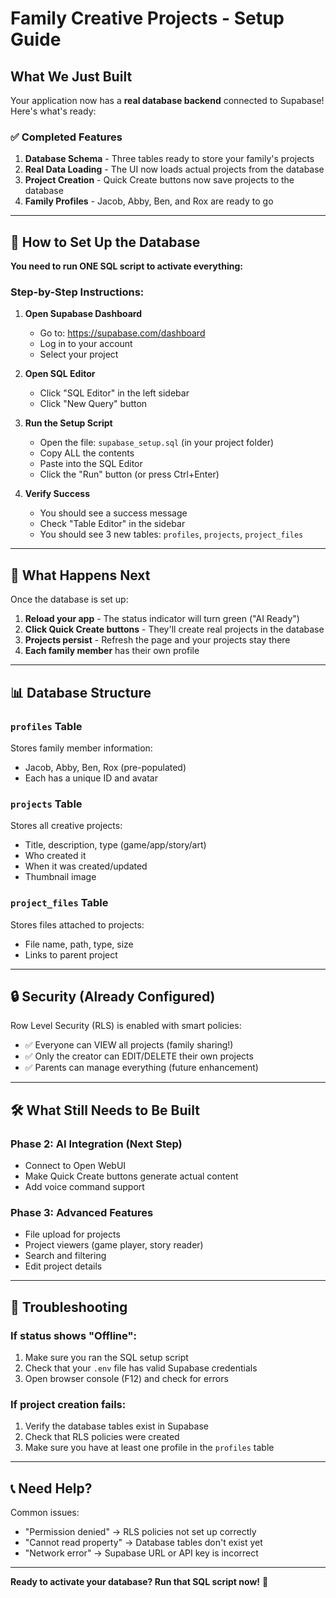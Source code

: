 # Family Creative Projects - Setup Guide

## What We Just Built

Your application now has a **real database backend** connected to Supabase! Here's what's ready:

### ✅ Completed Features
1. **Database Schema** - Three tables ready to store your family's projects
2. **Real Data Loading** - The UI now loads actual projects from the database
3. **Project Creation** - Quick Create buttons now save projects to the database
4. **Family Profiles** - Jacob, Abby, Ben, and Rox are ready to go

---

## 🚀 How to Set Up the Database

**You need to run ONE SQL script to activate everything:**

### Step-by-Step Instructions:

1. **Open Supabase Dashboard**
   - Go to: https://supabase.com/dashboard
   - Log in to your account
   - Select your project

2. **Open SQL Editor**
   - Click "SQL Editor" in the left sidebar
   - Click "New Query" button

3. **Run the Setup Script**
   - Open the file: `supabase_setup.sql` (in your project folder)
   - Copy ALL the contents
   - Paste into the SQL Editor
   - Click the "Run" button (or press Ctrl+Enter)

4. **Verify Success**
   - You should see a success message
   - Check "Table Editor" in the sidebar
   - You should see 3 new tables: `profiles`, `projects`, `project_files`

---

## 🎉 What Happens Next

Once the database is set up:

1. **Reload your app** - The status indicator will turn green ("AI Ready")
2. **Click Quick Create buttons** - They'll create real projects in the database
3. **Projects persist** - Refresh the page and your projects stay there
4. **Each family member** has their own profile

---

## 📊 Database Structure

### `profiles` Table
Stores family member information:
- Jacob, Abby, Ben, Rox (pre-populated)
- Each has a unique ID and avatar

### `projects` Table
Stores all creative projects:
- Title, description, type (game/app/story/art)
- Who created it
- When it was created/updated
- Thumbnail image

### `project_files` Table
Stores files attached to projects:
- File name, path, type, size
- Links to parent project

---

## 🔒 Security (Already Configured)

Row Level Security (RLS) is enabled with smart policies:

- ✅ Everyone can VIEW all projects (family sharing!)
- ✅ Only the creator can EDIT/DELETE their own projects
- ✅ Parents can manage everything (future enhancement)

---

## 🛠️ What Still Needs to Be Built

### Phase 2: AI Integration (Next Step)
- Connect to Open WebUI
- Make Quick Create buttons generate actual content
- Add voice command support

### Phase 3: Advanced Features
- File upload for projects
- Project viewers (game player, story reader)
- Search and filtering
- Edit project details

---

## 🔧 Troubleshooting

### If status shows "Offline":
1. Make sure you ran the SQL setup script
2. Check that your `.env` file has valid Supabase credentials
3. Open browser console (F12) and check for errors

### If project creation fails:
1. Verify the database tables exist in Supabase
2. Check that RLS policies were created
3. Make sure you have at least one profile in the `profiles` table

---

## 📞 Need Help?

Common issues:
- "Permission denied" → RLS policies not set up correctly
- "Cannot read property" → Database tables don't exist yet
- "Network error" → Supabase URL or API key is incorrect

---

**Ready to activate your database? Run that SQL script now!** 🚀
